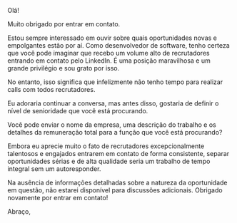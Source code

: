 Olá!

Muito obrigado por entrar em contato.

Estou sempre interessado em ouvir sobre quais oportunidades novas e empolgantes estão por aí. 
Como desenvolvedor de software, tenho certeza que você pode imaginar que recebo um volume alto de recrutadores entrando em contato pelo LinkedIn. 
É uma posição maravilhosa e um grande privilégio e sou grato por isso.

No entanto, isso significa que infelizmente não tenho tempo para realizar calls com todos recrutadores. 

Eu adoraria continuar a conversa, mas antes disso, gostaria de definir o nível de senioridade que você está procurando.

Você pode enviar o nome da empresa, uma descrição do trabalho e os detalhes da remuneração total para a função que você está procurando?

Embora eu aprecie muito o fato de recrutadores excepcionalmente talentosos e engajados entrarem em contato de forma consistente, separar oportunidades sérias e de alta qualidade seria um trabalho de tempo integral sem um autoresponder.

Na ausência de informações detalhadas sobre a natureza da oportunidade em questão, não estarei disponível para discussões adicionais.
Obrigado novamente por entrar em contato!
 
Abraço,

